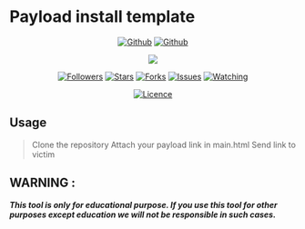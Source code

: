 # Payload install template

<p align="center">
<a href="https://github.com/rdxlr"><img title="Github" src="https://img.shields.io/badge/rdxlr-grey?style=for-the-badge&logo=github"></a>
<a href="https://github.com/rdxlr/PLIT"><img title="Github" src="https://img.shields.io/badge/PLIT-orange?style=for-the-badge"></a>
</p>

<p align="center">
<img src="https://raw.githubusercontent.com/RDXLR/PLIT/main/PLIT-poster.png">
</p>

<p align="center">
<a href="https://github.com/rdxlr"><img title="Followers" src="https://img.shields.io/github/followers/rdxlr?color=blue&style=flat-square"></a>
<a href="https://github.com/rdxlr/PLIT"><img title="Stars" src="https://img.shields.io/github/stars/rdxlr/PLIT?color=red&style=flat-square"></a>
<a href="https://github.com/rdxlr/PLIT"><img title="Forks" src="https://img.shields.io/github/forks/rdxlr/PLIT?color=red&style=flat-square"></a>
<a href="https://github.com/rdxlr/PLIT"><img title="Issues" src="https://img.shields.io/github/issues/rdxlr/PLIT?color=red&style=flat-square"></a>
<a href="https://github.com/rdxlr/PLIT"><img title="Watching" src="https://img.shields.io/github/watchers/rdxlr/PLIT?label=Watchers&color=red&style=flat-square"></a>
</p>

<p align="center">
<a href="https://github.com/RDXLR/PLIT/blob/main/LICENSE"><img title="Licence" src="https://img.shields.io/badge/License-MIT LICENCE-blue.svg"></a>
</p>

## Usage
> Clone the repository
> Attach your payload link in main.html
> Send link to victim

## WARNING : 
***This tool is only for educational purpose. If you use this tool for other purposes except education we will not be responsible in such cases.***
